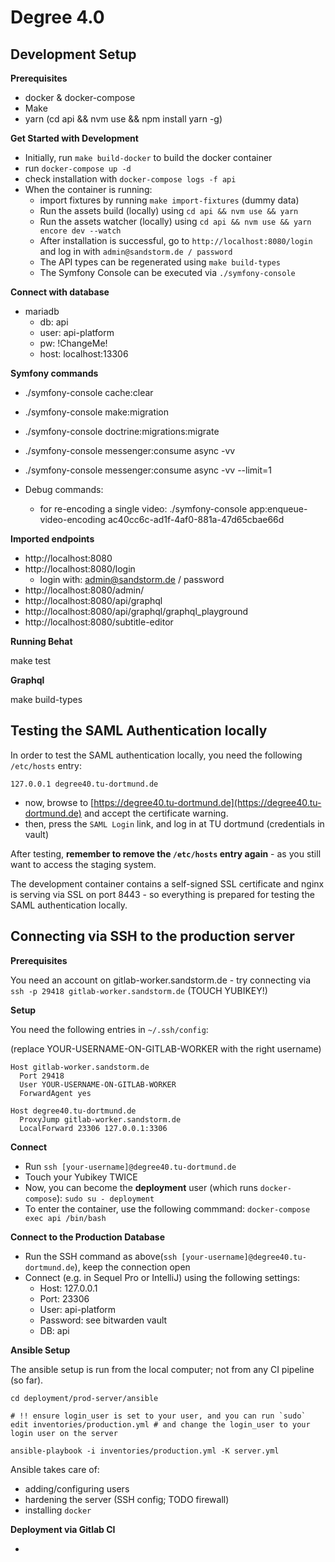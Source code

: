 # Degree 4.0

## Development Setup

**Prerequisites**

- docker & docker-compose
- Make
- yarn (cd api && nvm use && npm install yarn -g)

**Get Started with Development**

- Initially, run `make build-docker` to build the docker container
- run `docker-compose up -d`
- check installation with `docker-compose logs -f api`
- When the container is running:
    - import fixtures by running `make import-fixtures` (dummy data)
    - Run the assets build (locally) using `cd api && nvm use && yarn`
    - Run the assets watcher (locally) using `cd api && nvm use && yarn encore dev --watch`
    - After installation is successful, go to `http://localhost:8080/login` and log in with `admin@sandstorm.de / password`
    - The API types can be regenerated using `make build-types`
    - The Symfony Console can be executed via `./symfony-console`

**Connect with database**

- mariadb
    - db: api
    - user: api-platform
    - pw: !ChangeMe!
    - host: localhost:13306

**Symfony commands**
- ./symfony-console cache:clear
- ./symfony-console make:migration
- ./symfony-console doctrine:migrations:migrate
- ./symfony-console messenger:consume async -vv
- ./symfony-console messenger:consume async -vv --limit=1

- Debug commands:
  - for re-encoding a single video: ./symfony-console app:enqueue-video-encoding ac40cc6c-ad1f-4af0-881a-47d65cbae66d

**Imported endpoints**
- http://localhost:8080
- http://localhost:8080/login
    - login with: admin@sandstorm.de / password
- http://localhost:8080/admin/
- http://localhost:8080/api/graphql
- http://localhost:8080/api/graphql/graphql_playground
- http://localhost:8080/subtitle-editor

**Running Behat**

make test


**Graphql**

make build-types


## Testing the SAML Authentication locally
 
In order to test the SAML authentication locally, you need the following `/etc/hosts` entry:

```
127.0.0.1 degree40.tu-dortmund.de
```

- now, browse to [https://degree40.tu-dortmund.de](https://degree40.tu-dortmund.de) and accept the certificate warning.
- then, press the `SAML Login` link, and log in at TU dortmund (credentials in vault)

After testing, **remember to remove the `/etc/hosts` entry again** - as you still want to access the staging system.

The development container contains a self-signed SSL certificate and nginx is serving via SSL on port 8443 - so everything
is prepared for testing the SAML authentication locally.

## Connecting via SSH to the production server

**Prerequisites**

You need an account on gitlab-worker.sandstorm.de - try connecting via `ssh -p 29418 gitlab-worker.sandstorm.de` (TOUCH YUBIKEY!)

**Setup**

You need the following entries in `~/.ssh/config`:

(replace YOUR-USERNAME-ON-GITLAB-WORKER with the right username)

```
Host gitlab-worker.sandstorm.de
  Port 29418
  User YOUR-USERNAME-ON-GITLAB-WORKER
  ForwardAgent yes

Host degree40.tu-dortmund.de
  ProxyJump gitlab-worker.sandstorm.de
  LocalForward 23306 127.0.0.1:3306
```

**Connect**

- Run `ssh [your-username]@degree40.tu-dortmund.de`
- Touch your Yubikey TWICE
- Now, you can become the **deployment** user (which runs `docker-compose`):
  `sudo su - deployment`
- To enter the container, use the following commmand:
  `docker-compose exec api /bin/bash`

**Connect to the Production Database**

- Run the SSH command as above(`ssh [your-username]@degree40.tu-dortmund.de`), keep the connection open
- Connect (e.g. in Sequel Pro or IntelliJ) using the following settings:
  - Host: 127.0.0.1
  - Port: 23306
  - User: api-platform
  - Password: see bitwarden vault
  - DB: api

**Ansible Setup**

The ansible setup is run from the local computer; not from any CI pipeline (so far).

```
cd deployment/prod-server/ansible

# !! ensure login_user is set to your user, and you can run `sudo`
edit inventories/production.yml # and change the login_user to your login user on the server

ansible-playbook -i inventories/production.yml -K server.yml
```

Ansible takes care of:

- adding/configuring users
- hardening the server (SSH config; TODO firewall)
- installing `docker`

**Deployment via Gitlab CI**

- 
